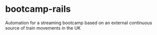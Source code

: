 # bootcamp-rails
Automation for a streaming bootcamp based on an external continuous source of train movements in the UK
